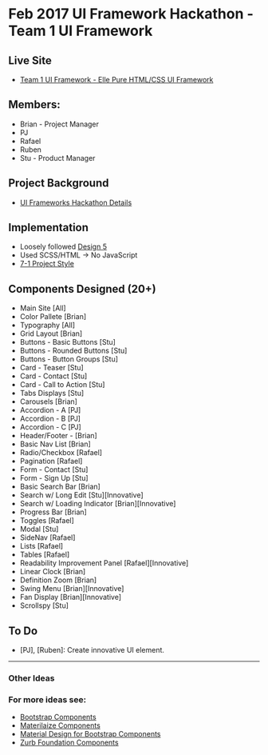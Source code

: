 # Feb 2017 UI Framework Hackathon - Team 1 UI Framework

## Live Site 
- [Team 1 UI Framework - Elle Pure HTML/CSS UI Framework](https://strtw.github.io/md-hackathon-team-1/)

## Members: 
- Brian - Project Manager
- PJ
- Rafael
- Ruben 
- Stu - Product Manager

## Project Background
- [UI Frameworks Hackathon Details](https://qa.moderndeveloper.com/t/ui-frameworks-hackathon-details/2500)

## Implementation
- Loosely followed [Design 5](images/design5.png)
- Used SCSS/HTML -> No JavaScript
- [7-1 Project Style](https://github.com/HugoGiraudel/sass-boilerplate)

## Components Designed (20+)

- Main Site [All]
- Color Pallete [Brian]
- Typography [All]
- Grid Layout [Brian]
- Buttons - Basic Buttons [Stu]
- Buttons - Rounded Buttons [Stu]
- Buttons - Button Groups [Stu]
- Card - Teaser [Stu]
- Card - Contact [Stu]
- Card - Call to Action [Stu]
- Tabs Displays [Stu]
- Carousels [Brian]
- Accordion - A [PJ]
- Accordion - B [PJ]
- Accordion - C [PJ]
- Header/Footer - [Brian]
- Basic Nav List [Brian]
- Radio/Checkbox [Rafael] 
- Pagination [Rafael]
- Form - Contact [Stu]
- Form - Sign Up [Stu]
- Basic Search Bar [Brian]
- Search w/ Long Edit [Stu][Innovative] 
- Search w/ Loading Indicator [Brian][Innovative] 
- Progress Bar [Brian]
- Toggles [Rafael]
- Modal [Stu]
- SideNav [Rafael]
- Lists [Rafael]
- Tables [Rafael]
- Readability Improvement Panel [Rafael][Innovative] 
- Linear Clock [Brian]
- Definition Zoom [Brian]
- Swing Menu [Brian][Innovative] 
- Fan Display [Brian][Innovative] 
- Scrollspy [Stu]



## To Do 
- [PJ], [Ruben]: Create innovative UI element. 


--- 

### Other Ideas

### For more ideas see:
- [Bootstrap Components](http://getbootstrap.com/components/)
- [Materilaize Components](http://materializecss.com/badges.html)
- [Material Design for Bootstrap Components](https://mdbootstrap.com/components/buttons/)
- [Zurb Foundation Components](http://foundation.zurb.com/sites/docs/v/5.5.3/components/buttons.html)


